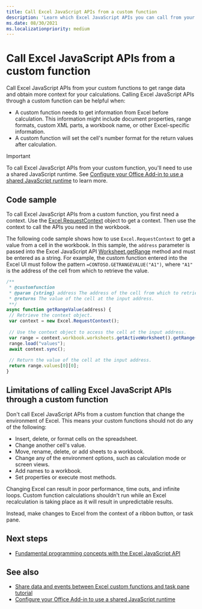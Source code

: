 ```yaml
---
title: Call Excel JavaScript APIs from a custom function
description: 'Learn which Excel JavaScript APIs you can call from your custom function.'
ms.date: 08/30/2021
ms.localizationpriority: medium
---
```


# Call Excel JavaScript APIs from a custom function

Call Excel JavaScript APIs from your custom functions to get range data and obtain more context for your calculations. Calling Excel JavaScript APIs through a custom function can be helpful when:

- A custom function needs to get information from Excel before calculation. This information might include document properties, range formats, custom XML parts, a workbook name, or other Excel-specific information.
- A custom function will set the cell's number format for the return values after calculation.

> [!IMPORTANT]
> To call Excel JavaScript APIs from your custom function, you'll need to use a shared JavaScript runtime. See [Configure your Office Add-in to use a shared JavaScript runtime](../develop/configure-your-add-in-to-use-a-shared-runtime.md) to learn more.

## Code sample

To call Excel JavaScript APIs from a custom function, you first need a context. Use the [Excel.RequestContext](/javascript/api/excel/excel.requestcontext) object to get a context. Then use the context to call the APIs you need in the workbook.

The following code sample shows how to use `Excel.RequestContext` to get a value from a cell in the workbook. In this sample, the `address` parameter is passed into the Excel JavaScript API [Worksheet.getRange](/javascript/api/excel/excel.worksheet#getRange_address_) method and must be entered as a string. For example, the custom function entered into the Excel UI must follow the pattern `=CONTOSO.GETRANGEVALUE("A1")`, where `"A1"` is the address of the cell from which to retrieve the value.

```JavaScript
/**
 * @customfunction
 * @param {string} address The address of the cell from which to retrieve the value.
 * @returns The value of the cell at the input address.
 **/
async function getRangeValue(address) {
 // Retrieve the context object. 
 var context = new Excel.RequestContext();
 
 // Use the context object to access the cell at the input address. 
 var range = context.workbook.worksheets.getActiveWorksheet().getRange(address);
 range.load("values");
 await context.sync();
 
 // Return the value of the cell at the input address.
 return range.values[0][0];
}
```

## Limitations of calling Excel JavaScript APIs through a custom function

Don't call Excel JavaScript APIs from a custom function that change the environment of Excel. This means your custom functions should not do any of the following:

- Insert, delete, or format cells on the spreadsheet.
- Change another cell's value.
- Move, rename, delete, or add sheets to a workbook.
- Change any of the environment options, such as calculation mode or screen views.
- Add names to a workbook.
- Set properties or execute most methods.

Changing Excel can result in poor performance, time outs, and infinite loops. Custom function calculations shouldn't run while an Excel recalculation is taking place as it will result in unpredictable results.

Instead, make changes to Excel from the context of a ribbon button, or task pane.

## Next steps

- [Fundamental programming concepts with the Excel JavaScript API](../reference/overview/excel-add-ins-reference-overview.md)

## See also

- [Share data and events between Excel custom functions and task pane tutorial](../tutorials/share-data-and-events-between-custom-functions-and-the-task-pane-tutorial.md)
- [Configure your Office Add-in to use a shared JavaScript runtime](../develop/configure-your-add-in-to-use-a-shared-runtime.md)
